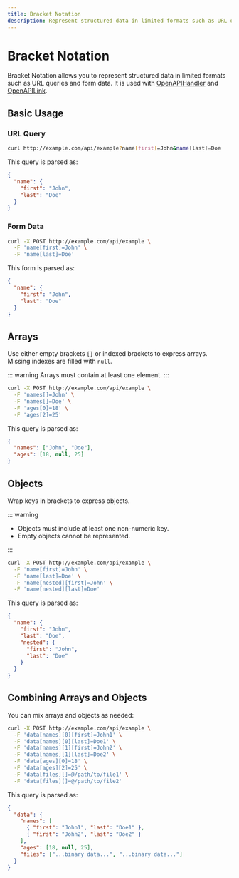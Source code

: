 ```yaml
---
title: Bracket Notation
description: Represent structured data in limited formats such as URL queries and form data.
---
```


# Bracket Notation

Bracket Notation allows you to represent structured data in limited formats such as URL queries and form data.
It is used with [OpenAPIHandler](/docs/openapi/openapi-handler) and [OpenAPILink](/docs/openapi/client/openapi-link).

## Basic Usage

### URL Query

```bash
curl http://example.com/api/example?name[first]=John&name[last]=Doe
```

This query is parsed as:

```json
{
  "name": {
    "first": "John",
    "last": "Doe"
  }
}
```

### Form Data

```bash
curl -X POST http://example.com/api/example \
  -F 'name[first]=John' \
  -F 'name[last]=Doe'
```

This form is parsed as:

```json
{
  "name": {
    "first": "John",
    "last": "Doe"
  }
}
```

## Arrays

Use either empty brackets `[]` or indexed brackets to express arrays. Missing indexes are filled with `null`.

::: warning
Arrays must contain at least one element.
:::

```bash
curl -X POST http://example.com/api/example \
  -F 'names[]=John' \
  -F 'names[]=Doe' \
  -F 'ages[0]=18' \
  -F 'ages[2]=25'
```

This query is parsed as:

```json
{
  "names": ["John", "Doe"],
  "ages": [18, null, 25]
}
```

## Objects

Wrap keys in brackets to express objects.

::: warning

- Objects must include at least one non-numeric key.
- Empty objects cannot be represented.

:::

```bash
curl -X POST http://example.com/api/example \
  -F 'name[first]=John' \
  -F 'name[last]=Doe' \
  -F 'name[nested][first]=John' \
  -F 'name[nested][last]=Doe'
```

This query is parsed as:

```json
{
  "name": {
    "first": "John",
    "last": "Doe",
    "nested": {
      "first": "John",
      "last": "Doe"
    }
  }
}
```

## Combining Arrays and Objects

You can mix arrays and objects as needed:

```bash
curl -X POST http://example.com/api/example \
  -F 'data[names][0][first]=John1' \
  -F 'data[names][0][last]=Doe1' \
  -F 'data[names][1][first]=John2' \
  -F 'data[names][1][last]=Doe2' \
  -F 'data[ages][0]=18' \
  -F 'data[ages][2]=25' \
  -F 'data[files][]=@/path/to/file1' \
  -F 'data[files][]=@/path/to/file2'
```

This query is parsed as:

```json
{
  "data": {
    "names": [
      { "first": "John1", "last": "Doe1" },
      { "first": "John2", "last": "Doe2" }
    ],
    "ages": [18, null, 25],
    "files": ["...binary data...", "...binary data..."]
  }
}
```
